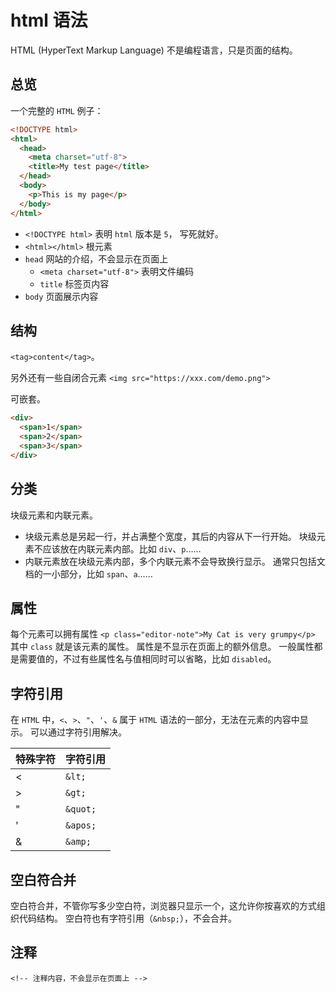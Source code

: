 # html 语法

HTML (HyperText Markup Language) 不是编程语言，只是页面的结构。

## 总览

一个完整的 `HTML` 例子：

```html
<!DOCTYPE html>
<html>
  <head>
    <meta charset="utf-8">
    <title>My test page</title>
  </head>
  <body>
    <p>This is my page</p>
  </body>
</html>
```

* `<!DOCTYPE html>` 表明 `html` 版本是 `5`， 写死就好。
* `<html></html>` 根元素
* `head` 网站的介绍，不会显示在页面上
  * `<meta charset="utf-8">` 表明文件编码
  * `title` 标签页内容
* `body` 页面展示内容

## 结构

`<tag>content</tag>`。

另外还有一些自闭合元素 `<img src="https://xxx.com/demo.png">`

可嵌套。

```html
<div>
  <span>1</span>
  <span>2</span>
  <span>3</span>
</div>
```

## 分类

块级元素和内联元素。

* 块级元素总是另起一行，并占满整个宽度，其后的内容从下一行开始。
  块级元素不应该放在内联元素内部。比如 `div`、`p`……
* 内联元素放在块级元素内部，多个内联元素不会导致换行显示。
  通常只包括文档的一小部分，比如 `span`、`a`……

## 属性

每个元素可以拥有属性
`<p class="editor-note">My Cat is very grumpy</p>`
其中 `class` 就是该元素的属性。
属性是不显示在页面上的额外信息。
一般属性都是需要值的，不过有些属性名与值相同时可以省略，比如 `disabled`。

## 字符引用

在 `HTML` 中，`<`、`>`、`"`、`'`、`&` 属于 `HTML` 语法的一部分，无法在元素的内容中显示。
可以通过字符引用解决。

| 特殊字符 | 字符引用 |
| :-- | :-- |
| < | `&lt;` |
| > | `&gt;` |
| " | `&quot;` |
| ' | `&apos;` |
| & | `&amp;` |

## 空白符合并

空白符合并，不管你写多少空白符，浏览器只显示一个，这允许你按喜欢的方式组织代码结构。
空白符也有字符引用（`&nbsp;`），不会合并。

## 注释

`<!-- 注释内容，不会显示在页面上 -->`
